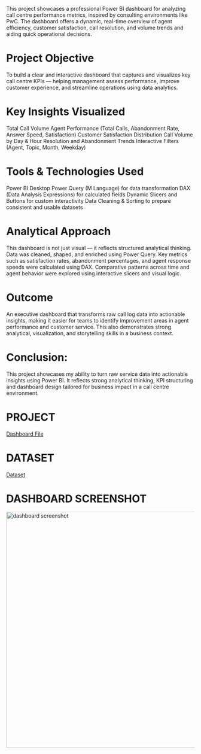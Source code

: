 
This project showcases a professional Power BI dashboard for analyzing call centre performance metrics, inspired by consulting environments like PwC. The dashboard offers a dynamic, real-time overview of agent efficiency, customer satisfaction, call resolution, and volume trends and aiding quick operational decisions.

# Project Objective
To build a clear and interactive dashboard that captures and visualizes key call centre KPIs — helping management assess performance, improve customer experience, and streamline operations using data analytics.

# Key Insights Visualized
 Total Call Volume
 Agent Performance (Total Calls, Abandonment Rate, Answer Speed, Satisfaction)
 Customer Satisfaction Distribution
 Call Volume by Day & Hour
 Resolution and Abandonment Trends
 Interactive Filters (Agent, Topic, Month, Weekday)

# Tools & Technologies Used
 Power BI Desktop
 Power Query (M Language) for data transformation
 DAX (Data Analysis Expressions) for calculated fields
 Dynamic Slicers and Buttons for custom interactivity
 Data Cleaning & Sorting to prepare consistent and usable datasets

# Analytical Approach
This dashboard is not just visual — it reflects structured analytical thinking.
Data was cleaned, shaped, and enriched using Power Query. Key metrics such as satisfaction rates, abandonment percentages, and agent response speeds were calculated using DAX. Comparative patterns across time and agent behavior were explored using interactive slicers and visual logic.

# Outcome
An executive dashboard that transforms raw call log data into actionable insights, making it easier for teams to identify improvement areas in agent performance and customer service. This also demonstrates strong analytical, visualization, and storytelling skills in a business context.

# Conclusion:
This project showcases my ability to turn raw service data into actionable insights using Power BI. It reflects strong analytical thinking, KPI structuring and dashboard design tailored for business impact in a call centre environment.

# PROJECT
<a href="https://github.com/ankit200124/PWC-call-centre-analysis-Project./blob/main/PWC%20PROJECT.pbix"> Dashboard File</a>

# DATASET
<a href="https://github.com/ankit200124/PWC-call-centre-analysis-Project./blob/main/Project%20Dataset.csv"> Dataset</a>

# DASHBOARD SCREENSHOT
<img width="1097" height="631" alt="dashboard screenshot" src="https://github.com/user-attachments/assets/6b88d174-1d75-41f6-b9f3-d8770ad75d22" />



